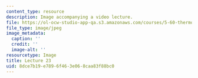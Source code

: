 ```yaml
---
content_type: resource
description: Image accompanying a video lecture.
file: https://ol-ocw-studio-app-qa.s3.amazonaws.com/courses/5-60-thermodynamics-kinetics-spring-2008/8dce7b19e7896f463e068caa83f88bc0_lec23_th.jpg
file_type: image/jpeg
image_metadata:
  caption: ''
  credit: ''
  image-alt: ''
resourcetype: Image
title: Lecture 23
uid: 8dce7b19-e789-6f46-3e06-8caa83f88bc0
---
```

